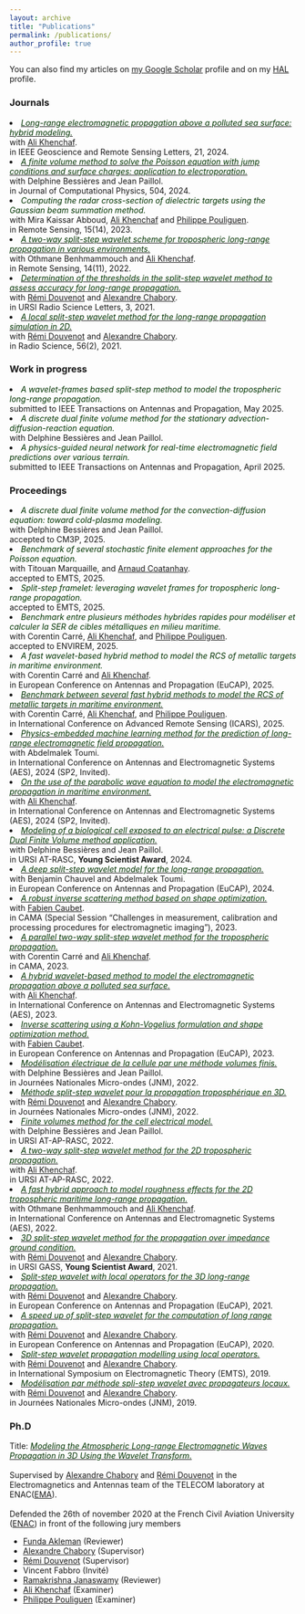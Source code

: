 ```yaml
---
layout: archive
title: "Publications"
permalink: /publications/
author_profile: true
---
```


You can also find my articles on <a href="https://scholar.google.com/citations?user=Q1QRM9UAAAAJ&hl=fr&oi=ao">my Google Scholar</a> profile and on my <a href="https://haltools.archives-ouvertes.fr/Public/afficheRequetePubli.php?idHal=thomas-bonnafont&CB_auteur=oui&CB_titre=oui&CB_article=oui&langue=Anglais&tri_exp=annee_publi&tri_exp2=typdoc&tri_exp3=date_publi&ordre_aff=TA&Fen=Aff&css=../css/VisuRubriqueEncadre.css">HAL</a> profile.

<h3>Journals</h3>

<li> <a href="https://thobonensta.github.io/files/FINALVERSIONpreprint.pdf"><font color="#003300"><i>Long-range electromagnetic propagation above a polluted sea surface: hybrid modeling.</i></font></a>
<br> with <a href="https://www.ensta-bretagne.fr/khenchaf/fr/cv.php" target="_blank">Ali Khenchaf</a>.
<br> in IEEE Geoscience and Remote Sensing Letters, 21, 2024.
</li>


<li> <a href="https://thobonensta.github.io/files/elsarticle-template-num-preprint.pdf"><font color="#003300"><i>A finite volume method to solve the Poisson equation with jump conditions and surface charges: application to electroporation.</i></font></a>
<br> with Delphine Bessières and Jean Paillol.
<br> in Journal of Computational Physics, 504, 2024.
</li>

<li> <font color="#003300"><i>Computing the radar cross-section of dielectric targets using the Gaussian beam summation method.</i></font>
<br> with Mira Kaissar Abboud, <a href="https://www.ensta-bretagne.fr/khenchaf/fr/cv.php" target="_blank">Ali Khenchaf</a> and <a href="https://www.idref.fr/147410398" target="_blank">Philippe Pouliguen</a>.
<br> in Remote Sensing, 15(14), 2023.
</li>

<li> <a href="https://thobonensta.github.io/files/remotesensing-1733979.pdf"><font color="#003300"><i>A two-way split-step wavelet scheme for tropospheric long-range propagation in various environments.</i></font></a>
<br> with Othmane Benhmammouch and <a href="https://www.ensta-bretagne.fr/khenchaf/fr/cv.php" target="_blank">Ali Khenchaf</a>.
<br> in Remote Sensing, 14(11), 2022.
</li>

<li> <a href="https://thobonensta.github.io/files/RSL-template.pdf"><font color="#003300"><i>Determination of the thresholds in the split-step wavelet method to assess accuracy for long-range propagation.</i></font></a>
<br> with <a href="http://ema.recherche.enac.fr/permanent-staff-2/remi-douvenot/" target="_blank">Rémi Douvenot</a> and <a href="http://ema.recherche.enac.fr/permanent-staff-2/alexandre-chabory/" target="_blank">Alexandre Chabory</a>.
<br> in URSI Radio Science Letters, 3, 2021.
</li>

<li> <a href="https://thobonensta.github.io/files/radio_science_bonnafont_2021.pdf"><font color="#003300"><i>A local split-step wavelet method for the long-range propagation simulation in 2D.</i></font></a>
<br> with <a href="http://ema.recherche.enac.fr/permanent-staff-2/remi-douvenot/" target="_blank">Rémi Douvenot</a> and <a href="http://ema.recherche.enac.fr/permanent-staff-2/alexandre-chabory/" target="_blank">Alexandre Chabory</a>.
<br> in Radio Science, 56(2), 2021.
</li>



<h3>Work in progress</h3>
<li><font color="#003300"><i>A wavelet-frames based split-step method to model the tropospheric long-range propagation.</i></font> 
<br> submitted to IEEE Transactions on Antennas and Propagation, May 2025. 
</li>

<li><font color="#003300"><i>A discrete dual finite volume method for the stationary advection-diffusion-reaction equation.</i></font>
<br> with Delphine Bessières and Jean Paillol.
</li>

<li><font color="#003300"><i>A physics-guided neural network for real-time electromagnetic field predictions over various terrain.</i></font>
<br> submitted to IEEE Transactions on Antennas and Propagation, April 2025.    
</li>

<h3>Proceedings</h3>
<li><font color="#003300"><i>A discrete dual finite volume method for the convection-diffusion equation: toward cold-plasma modeling.</i></font>
<br> with Delphine Bessières and Jean Paillol.
<br> accepted to CM3P, 2025.
</li>

<li> <font color="#003300"><i>Benchmark of several stochastic finite element approaches for the Poisson equation.</i></font>
<br> with Titouan Marquaille, and <a href="https://www.spered.org/coatanhay/" target="_blank">Arnaud Coatanhay</a>.
<br> accepted to EMTS, 2025.
</li>

<li> <font color="#003300"><i>Split-step framelet: leveraging wavelet frames for tropospheric long-range propagation.</i></font>
<br> accepted to EMTS, 2025.
</li>

<li> <font color="#003300"><i>Benchmark entre plusieurs méthodes hybrides rapides pour modéliser et calculer la SER de cibles métalliques en milieu maritime.</i></font>
<br> with Corentin Carré, <a href="https://www.ensta-bretagne.fr/khenchaf/fr/cv.php" target="_blank">Ali Khenchaf</a>, and <a href="https://www.idref.fr/147410398" target="_blank">Philippe Pouliguen</a>.
<br> accepted to ENVIREM, 2025.
</li>

<li> <font color="#003300"><i>A fast wavelet-based hybrid method to model the RCS of metallic targets in maritime environment.</i></font>
<br> with Corentin Carré and <a href="https://www.ensta-bretagne.fr/khenchaf/fr/cv.php" target="_blank">Ali Khenchaf</a>.
<br> in European Conference on Antennas and Propagation (EuCAP), 2025.
</li>

<li>  <a href="https://sciforum.net/paper/view/21621"><font color="#003300"><i>Benchmark between several fast hybrid methods to model the RCS of metallic targets in maritime environment.</i></font></a>
<br> with Corentin Carré, <a href="https://www.ensta-bretagne.fr/khenchaf/fr/cv.php" target="_blank">Ali Khenchaf</a>, and <a href="https://www.idref.fr/147410398" target="_blank">Philippe Pouliguen</a>.
<br> in International Conference on Advanced Remote Sensing (ICARS), 2025.
</li>


<li> <a href="https://thobonensta.github.io/files/AES_summary_template_v2.pdf"><font color="#003300"><i>Physics-embedded machine learning method for the prediction of long-range electromagnetic field propagation.</i></font></a>
<br> with Abdelmalek Toumi.
<br> in International Conference on Antennas and Electromagnetic Systems (AES), 2024 (SP2, Invited).
</li>

<li> <a href="https://thobonensta.github.io/files/AES_summary_BonnafontKhenchaf_V1.pdf"><font color="#003300"><i>On the use of the parabolic wave equation to model the electromagnetic propagation in maritime environment.</i></font></a>
<br> with <a href="https://www.ensta-bretagne.fr/khenchaf/fr/cv.php" target="_blank">Ali Khenchaf</a>.
<br> in International Conference on Antennas and Electromagnetic Systems (AES), 2024 (SP2, Invited).
</li>

<li> <a href="https://thobonensta.github.io/files/URSI_Summary_Paper_Template.pdf"><font color="#003300"><i>Modeling of a biological cell exposed to an electrical pulse: a Discrete Dual Finite Volume method application.</i></font></a>
<br> with Delphine Bessières and Jean Paillol.
<br> in URSI AT-RASC, <strong>Young Scientist Award</strong>, 2024.
</li>

<li> <a href="https://thobonensta.github.io/files/EuCAP2024_template_v2.pdf"><font color="#003300"><i>A deep split-step wavelet model for the long-range propagation.</i></font></a>
<br> with Benjamin Chauvel and Abdelmalek Toumi.
<br> in European Conference on Antennas and Propagation (EuCAP), 2024.
</li>

<li>
    <a href="https://thobonensta.github.io/files/conference_101719_v2.pdf"><font color="#003300"><i> A robust inverse scattering method based on shape optimization.</i></font></a>
    <br> with <a href="https://fcaubet001.perso.univ-pau.fr/" target="_blank">Fabien Caubet</a>.
    <br> in CAMA (Special Session “Challenges in measurement, calibration and processing procedures for electromagnetic imaging”), 2023.
</li>

<li> <a href="https://thobonensta.github.io/files/conference_101719.pdf"><font color="#003300"><i>A parallel two-way split-step wavelet method for the tropospheric propagation.</i></font></a>
<br> with Corentin Carré and <a href="https://www.ensta-bretagne.fr/khenchaf/fr/cv.php" target="_blank">Ali Khenchaf</a>.
<br> in CAMA, 2023.
</li>

<li> <a href="https://thobonensta.github.io/files/AES23.pdf"><font color="#003300"><i>A hybrid wavelet-based method to model the electromagnetic propagation above a polluted sea surface.</i></font></a>
<br> with <a href="https://www.ensta-bretagne.fr/khenchaf/fr/cv.php" target="_blank">Ali Khenchaf</a>.
<br> in International Conference on Antennas and Electromagnetic Systems (AES), 2023.
</li>

<li> <a href="https://thobonensta.github.io/files/EUCAP2023_template_V02.pdf"><font color="#003300"><i>Inverse scattering using a Kohn-Vogelius formulation and shape optimization method.</i></font></a>
<br> with <a href="https://fcaubet001.perso.univ-pau.fr/" target="_blank">Fabien Caubet</a>.
<br> in European Conference on Antennas and Propagation (EuCAP), 2023.
</li>


<li> <a href="https://thobonensta.github.io/files/JNM2023Cell.pdf"><font color="#003300"><i>Modélisation électrique de la cellule par une méthode volumes finis.</i></font></a>
<br> with Delphine Bessières and Jean Paillol.
<br> in Journées Nationales Micro-ondes (JNM), 2022.
</li>

<li> <a href="https://thobonensta.github.io/files/JNM2023SSW.pdf"><font color="#003300"><i>Méthode split-step wavelet pour la propagation troposphérique en 3D.</i></font></a>
<br> with <a href="http://ema.recherche.enac.fr/permanent-staff-2/remi-douvenot/" target="_blank">Rémi Douvenot</a> and <a href="http://ema.recherche.enac.fr/permanent-staff-2/alexandre-chabory/" target="_blank">Alexandre Chabory</a>.
<br> in Journées Nationales Micro-ondes (JNM), 2022.
</li>

<li> <a href="https://thobonensta.github.io/files/URSI_RASC_Cell.pdf"><font color="#003300"><i>Finite volumes method for the cell electrical model.</i></font></a>
<br> with Delphine Bessières and Jean Paillol.
<br> in URSI AT-AP-RASC, 2022.
</li>

<li> <a href="https://thobonensta.github.io/files/URSI_RASC_SSW.pdf"><font color="#003300"><i>A two-way split-step wavelet method for the 2D tropospheric propagation.</i></font></a>
<br> with <a href="https://www.ensta-bretagne.fr/khenchaf/fr/cv.php" target="_blank">Ali Khenchaf</a>.
<br> in URSI AT-AP-RASC, 2022.
</li>

<li> <a href="https://thobonensta.github.io/files/AES_summary.pdf"><font color="#003300"><i>A fast hybrid approach to model roughness effects for the 2D tropospheric maritime long-range propagation.</i></font></a>
<br> with Othmane Benhmammouch and <a href="https://www.ensta-bretagne.fr/khenchaf/fr/cv.php" target="_blank">Ali Khenchaf</a>.
<br> in International Conference on Antennas and Electromagnetic Systems (AES), 2022.
</li>

<li> <a href="https://thobonensta.github.io/files/URSI_GASS_2021.pdf"><font color="#003300"><i>3D split-step wavelet method for the propagation over impedance ground condition.</i></font></a>
<br> with <a href="http://ema.recherche.enac.fr/permanent-staff-2/remi-douvenot/" target="_blank">Rémi Douvenot</a> and <a href="http://ema.recherche.enac.fr/permanent-staff-2/alexandre-chabory/" target="_blank">Alexandre Chabory</a>.
<br> in URSI GASS, <strong>Young Scientist Award</strong>, 2021.
</li>


<li> <a href="https://thobonensta.github.io/files/EUCAP2021_template.pdf"><font color="#003300"><i>Split-step wavelet with local operators for the 3D long-range propagation.</i></font></a>
<br> with <a href="http://ema.recherche.enac.fr/permanent-staff-2/remi-douvenot/" target="_blank">Rémi Douvenot</a> and <a href="http://ema.recherche.enac.fr/permanent-staff-2/alexandre-chabory/" target="_blank">Alexandre Chabory</a>.
<br> in European Conference on Antennas and Propagation (EuCAP), 2021.
</li>

<li> <a href="https://thobonensta.github.io/files/Bonnafont_2020_EuCAP.pdf"><font color="#003300"><i>A speed up of split-step wavelet for the computation of long range propagation.</i></font></a>
<br> with <a href="http://ema.recherche.enac.fr/permanent-staff-2/remi-douvenot/" target="_blank">Rémi Douvenot</a> and <a href="http://ema.recherche.enac.fr/permanent-staff-2/alexandre-chabory/" target="_blank">Alexandre Chabory</a>.
<br> in European Conference on Antennas and Propagation (EuCAP), 2020.
</li>

<li> <a href="https://thobonensta.github.io/files/Bonnafont_EMTS_2019.pdf"><font color="#003300"><i>Split-step wavelet propagation modelling using local operators.</i></font></a>
<br> with <a href="http://ema.recherche.enac.fr/permanent-staff-2/remi-douvenot/" target="_blank">Rémi Douvenot</a> and <a href="http://ema.recherche.enac.fr/permanent-staff-2/alexandre-chabory/" target="_blank">Alexandre Chabory</a>.
<br> in International Symposium on Electromagnetic Theory (EMTS), 2019.
</li>

<li> <a href="https://thobonensta.github.io/files/JNM_article_2019.pdf"><font color="#003300"><i>Modélisation par méthode spli-step wavelet avec propagateurs locaux.</i></font></a>
<br> with <a href="http://ema.recherche.enac.fr/permanent-staff-2/remi-douvenot/" target="_blank">Rémi Douvenot</a> and <a href="http://ema.recherche.enac.fr/permanent-staff-2/alexandre-chabory/" target="_blank">Alexandre Chabory</a>.
<br> in Journées Nationales Micro-ondes (JNM), 2019.
</li>


<h3>Ph.D</h3>
Title: <a href="https://thobonensta.github.io/files/Manuscrit_VF_Thomas_Bonnafont.pdf"><font color="#003300"><i>Modeling the Atmospheric Long-range Electromagnetic Waves Propagation in 3D Using the Wavelet Transform.</i></font></a> 
<br><br>
Supervised by <a href="http://ema.recherche.enac.fr/permanent-staff-2/alexandre-chabory/" target="_blank">Alexandre Chabory</a> and <a href="http://ema.recherche.enac.fr/permanent-staff-2/remi-douvenot/" target="_blank">Rémi Douvenot</a> in the Electromagnetics and Antennas team of the TELECOM laboratory at ENAC(<a href="http://ema.recherche.enac.fr/" target="_blank">EMA</a>).
<br><br>
Defended the 26th of november 2020 at the French Civil Aviation University (<a href="https://www.enac.fr/fr" target="_blank">ENAC</a>) in front of the following jury members <!--<a href="Presentations/thesis_defense.pdf"> <img border="0" src="logo-pdf.webp" width="25"></a>-->
<ul>
<li><a href="https://web.itu.edu.tr/akleman/" target="_blank">Funda Akleman</a> (Reviewer)</li>
<li><a href="http://ema.recherche.enac.fr/permanent-staff-2/alexandre-chabory/" target="_blank">Alexandre Chabory</a> (Supervisor)</li>
<li><a href="http://ema.recherche.enac.fr/permanent-staff-2/remi-douvenot/" target="_blank">Rémi Douvenot</a> (Supervisor)</li>
<li> Vincent Fabbro (Invité)</li>
<li><a href="https://ece.umass.edu/faculty/ramakrishna-janaswamy" target="_blank">Ramakrishna Janaswamy</a> (Reviewer)</li>
<li><a href="https://www.ensta-bretagne.fr/khenchaf/fr/cv.php" target="_blank">Ali Khenchaf</a> (Examiner)</li>
<li><a href="https://www.idref.fr/147410398" target="_blank">Philippe Pouliguen</a> (Examiner)</li>
</ul>

